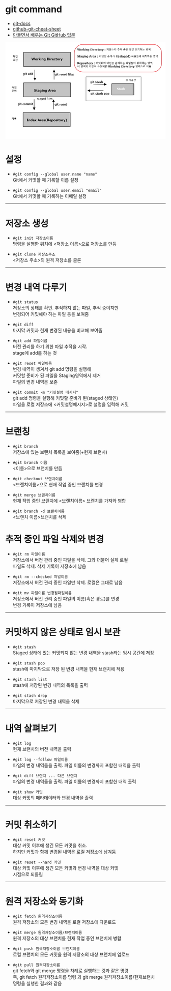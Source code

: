 # git command

- [git-docs](https://git-scm.com/docs)
- [github-git-cheat-sheet](https://services.github.com/on-demand/downloads/github-git-cheat-sheet.pdf)
- [만들면서 배우는 Git GitHub 입문](http://book.naver.com/bookdb/book_detail.nhn?bid=9415223)

![git_working_area](./git_area.jpg)


# 설정

- ```#git config --global user.name "name"```  
Git에서 커밋할 때 기록할 이름 설정  

- ```#git config --global user.email "email"```  
Git에서 커밋할 때 기록하는 이메일 설정  

---

# 저장소 생성

- ```#git init 저장소이름```  
명령을 실행한 위치에 <저장소 이름>으로 저장소를 만듬  

- ```#git clone 저장소주소```   
<저장소 주소>의 원격 저장소를 클론  

---

# 변경 내역 다루기

- ```#git status```  
저장소의 상태를 확인. 추적하지 않는 파일, 추적 중이지만  
변경되어 커밋해야 하는 파일 등을 보여줌  

- ```#git diff```  
마지막 커밋과 현재 변경된 내용을 비교해 보여줌  

- ```#git add 파일이름```   
버전 관리를 하기 위한 파일 추적을 시작.  
stage에 add를 하는 것  

- ```#git reset 파일이름```   
변경 내역이 생겨서 git add 명령을 실행해  
커밋할 준비가 된 파일을 Staging영역에서 제거  
파일의 변경 내역은 보존  

- ```#git commit -m "커밋설명 메시지"```  
git add 명령을 실행해 커밋할 준비가 된(staged 상태인)  
파일을 로컬 저장소에 <커밋설명메시지>로 설명을 입력해 커밋

---

# 브랜칭

- ```#git branch```  
저장소에 있는 브랜치 목록을 보여줌(+현재 브런치)  

- ```#git branch 이름```  
<이름>으로 브랜치를 만듬  

- ```#git checkout 브랜치이름```  
<브랜치이름>으로 현재 작업 중인 브랜치를 변경  

- ```#git merge 브랜치이름```  
현재 작업 중인 브랜치에 <브랜치이름> 브랜치를 가져와 병합  

- ```#git branch -d 브랜치이름```  
<브랜치 이름>브랜치를 삭제  

# 추적 중인 파일 삭제와 변경
- ```#git rm 파일이름```  
저장소에서 버전 관리 중인 파일을 삭제. 그와 더불어 실제 로컬  
파일도 삭제. 삭제 기록이 저장소에 남음  

- ```#git rm --checked 파일이름```  
저장소에서 버전 관리 중인 파일만 삭제. 로컬은 그대로 남음  

- ```#git mv 파일이름 변경될파일이름```  
저장소에서 버전 관리 중인 파일의 이름(혹은 경로)를 변경  
변경 기록이 저장소에 남음  

---

# 커밋하지 않은 상태로 임시 보관

- ```#git stash```  
Staged 상태에 있는 커밋되지 않는 변경 내역을 stash라는 임시 공간에 저장  

- ```#git stash pop```  
stash에 마지막으로 저장 된 변경 내역을 현재 브랜치에 적용  

- ```#git stash list```  
stash에 저장된 변경 내역의 목록을 출력  

- ```#git stash drop```  
마지막으로 저장된 변경 내역을 삭제

---

# 내역 살펴보기

- ```#git log```  
현재 브랜치의 버전 내역을 출력  

- ```#git log --follow 파일이름```  
파일의 변경 내역들을 출력. 파일 이름의 변경까지 포함한 내역을 출력  

- ```#git diff 브랜치 ... 다른 브랜치```  
파일의 변경 내역들을 출력. 파일 이름의 변경까지 포함한 내역 출력  

- ```#git show 커밋```  
대상 커밋의 메타데이터와 변경 내역을 출력  

---

# 커밋 취소하기

- ```#git reset 커밋```  
대상 커밋 이후에 생긴 모든 커밋을 취소.  
하지만 커밋과 함께 변경된 내역은 로컬 저장소에 남겨둠  

- ```#git reset --hard 커밋```  
대상 커밋 이후에 생긴 모든 커밋과 변경 내역을 대상 커밋  
시점으로 되돌림

---

# 원격 저장소와 동기화

- ```#git fetch 원격저장소이름```  
원격 저장소의 모든 변경 내역을 로컬 저장소에 다운로드  

- ```#git merge 원격저장소이름/브랜치이름```  
원격 저장소의 대상 브랜치를 현재 작업 중인 브랜치에 병합  

- ```#git push 원격저장소이름 브랜치이름```  
로컬 브랜치의 모든 커밋을 원격 저장소의 대상 브랜치에 업로드  

- ```#git pull 원격저장소이름```  
git fetch와 git merge 명령을 차례로 실행하는 것과 같은 명령  
즉, git fetch 원격저장소이름 명령 과 git merge 원격저장소이름/현재브랜치  
명령을 실행한 결과와 같음





  

